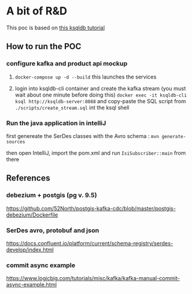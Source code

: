 # A bit of R&D

This poc is based on [this ksqldb tutorial](https://docs.ksqldb.io/en/latest/tutorials/event-driven-microservice/)

## How to run the POC

### configure kafka and product api mockup

1) `docker-compose up -d --build` this launches the services

2) login into ksqldb-cli container and create the kafka stream (you must wait about one minute before doing this)
`docker exec -it ksqldb-cli ksql http://ksqldb-server:8088`
and copy-paste the SQL script from `./scripts/create_stream.sql` int the ksql shell

### Run the java application in intelliJ

first genereate the SerDes classes with the Avro schema : `mvn generate-sources`

then open IntelliJ, import the pom.xml and run `IsiSubscriber::main` from there


## References

### debezium + postgis (pg v. 9.5)

https://github.com/52North/postgis-kafka-cdc/blob/master/postgis-debezium/Dockerfile

### SerDes avro, protobuf and json

https://docs.confluent.io/platform/current/schema-registry/serdes-develop/index.html

### commit async example

https://www.logicbig.com/tutorials/misc/kafka/kafka-manual-commit-async-example.html

